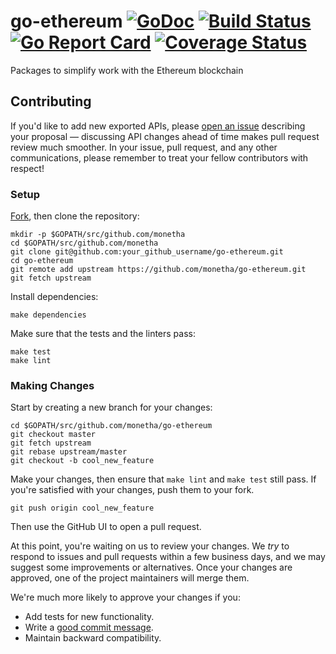 # go-ethereum [![GoDoc][1]][2] [![Build Status][3]][4] [![Go Report Card][5]][6] [![Coverage Status][7]][8]

[1]: https://godoc.org/github.com/monetha/go-ethereum?status.svg
[2]: https://godoc.org/github.com/monetha/go-ethereum
[3]: https://travis-ci.org/monetha/go-ethereum.svg?branch=master
[4]: https://travis-ci.org/monetha/go-ethereum
[5]: https://goreportcard.com/badge/github.com/monetha/go-ethereum
[6]: https://goreportcard.com/report/github.com/monetha/go-ethereum
[7]: https://codecov.io/gh/monetha/go-ethereum/branch/master/graph/badge.svg
[8]: https://codecov.io/gh/monetha/go-ethereum

Packages to simplify work with the Ethereum blockchain

## Contributing

If you'd like to add new exported APIs, please [open an issue][open-issue]
describing your proposal &mdash; discussing API changes ahead of time makes
pull request review much smoother. In your issue, pull request, and any other
communications, please remember to treat your fellow contributors with
respect!

### Setup

[Fork][fork], then clone the repository:

```
mkdir -p $GOPATH/src/github.com/monetha
cd $GOPATH/src/github.com/monetha
git clone git@github.com:your_github_username/go-ethereum.git
cd go-ethereum
git remote add upstream https://github.com/monetha/go-ethereum.git
git fetch upstream
```

Install dependencies:

```
make dependencies
```

Make sure that the tests and the linters pass:

```
make test
make lint
```

### Making Changes

Start by creating a new branch for your changes:

```
cd $GOPATH/src/github.com/monetha/go-ethereum
git checkout master
git fetch upstream
git rebase upstream/master
git checkout -b cool_new_feature
```

Make your changes, then ensure that `make lint` and `make test` still pass. If
you're satisfied with your changes, push them to your fork.

```
git push origin cool_new_feature
```

Then use the GitHub UI to open a pull request.

At this point, you're waiting on us to review your changes. We *try* to respond
to issues and pull requests within a few business days, and we may suggest some
improvements or alternatives. Once your changes are approved, one of the
project maintainers will merge them.

We're much more likely to approve your changes if you:

* Add tests for new functionality.
* Write a [good commit message][commit-message].
* Maintain backward compatibility.

[fork]: https://github.com/monetha/go-ethereum/fork
[open-issue]: https://github.com/monetha/go-ethereum/issues/new
[commit-message]: http://tbaggery.com/2008/04/19/a-note-about-git-commit-messages.html